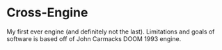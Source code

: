 # Cross-Engine
My first ever engine (and definitely not the last). Limitations and goals of software is based off of John Carmacks DOOM 1993 engine.
